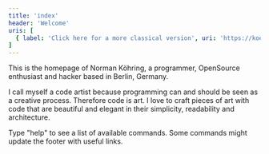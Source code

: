 ```yaml
---
title: 'index'
header: 'Welcome'
uris: [
  { label: 'Click here for a more classical version', uri: 'https://koehr.in/' },
]
---
```

This is the homepage of Norman Köhring,
a programmer, OpenSource enthusiast and hacker based in Berlin, Germany.

I call myself a code artist because programming can and should be seen as a creative process. Therefore code is art. I love to craft pieces of art with code that are beautiful and elegant in their simplicity, readability and architecture.
  
Type "help" to see a list of available commands.
Some commands might update the footer with useful links.
